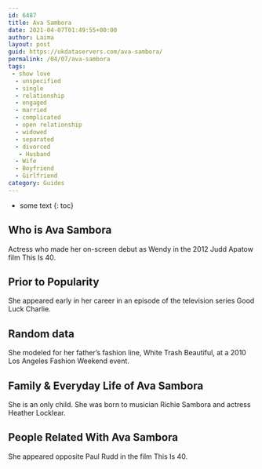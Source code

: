 ```yaml
---
id: 6487
title: Ava Sambora
date: 2021-04-07T01:49:55+00:00
author: Laima
layout: post
guid: https://ukdataservers.com/ava-sambora/
permalink: /04/07/ava-sambora
tags:
 - show love
  - unspecified
  - single
  - relationship
  - engaged
  - married
  - complicated
  - open relationship
  - widowed
  - separated
  - divorced
   - Husband
  - Wife
  - Boyfriend
  - Girlfriend
category: Guides
---
```


* some text
{: toc}


## Who is Ava Sambora
                  
                  
                  
Actress who made her on-screen debut as Wendy in the 2012 Judd Apatow film This Is 40. 
                  
              
            
              
            
                
                
                
## Prior to Popularity
                  
                  
                  
She appeared early in her career in an episode of the television series Good Luck Charlie.
                  
              
            
              
            
                
                
                
## Random data
                  
                  
                  
She modeled for her father&#8217;s fashion line, White Trash Beautiful, at a 2010 Los Angeles Fashion Weekend event.
                  
              
            
              
            
                
                
                
## Family & Everyday Life of Ava Sambora
                  
                  
                  
She is an only child. She was born to musician Richie Sambora and actress Heather Locklear.
                  
              
            
              
            
                
                
                
## People Related With Ava Sambora
                  
                  
                  
She appeared opposite Paul Rudd in the film This Is 40.
                  
              
            
              
            
                
              
            
              
              
            
            
              
            
          
          
          
